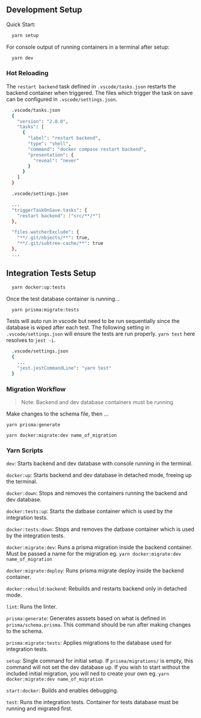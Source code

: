 ## Development Setup

Quick Start:

```bash
  yarn setup
```

For console output of running containers in a terminal after setup:

```bash
  yarn dev
```

### Hot Reloading

The `restart backend` task defined in `.vscode/tasks.json` restarts the backend container when triggered. The files which trigger the task on save can be configured in `.vscode/settings.json`.

```bash
  .vscode/tasks.json
  {
    "version": "2.0.0",
    "tasks": [
      {
        "label": "restart backend",
        "type": "shell",
        "command": "docker compose restart backend",
        "presentation": {
          "reveal": "never"
        }
      }
    ]
  }

  .vscode/settings.json

  ...
  "triggerTaskOnSave.tasks": {
    "restart backend": ["src/**/*"]
  },

  "files.watcherExclude": {
    "**/.git/objects/**": true,
    "**/.git/subtree-cache/**": true
  },
  ...
```

## Integration Tests Setup

```bash
  yarn docker:up:tests
```

Once the test database container is running...

```bash
  yarn prisma:migrate:tests
```

Tests will auto run in vscode but need to be run sequentially since the database is wiped after each test. The following setting in `.vscode/settings.json` will ensure the tests are run properly. `yarn test` here resolves to `jest -i`.

```bash
  .vscode/settings.json
  {
    ...
    "jest.jestCommandLine": "yarn test"
  }
```

### Migration Workflow

> Note: Backend and dev database containers must be running

Make changes to the schema file, then ...

`yarn prisma:generate`

`yarn docker:migrate:dev name_of_migration`

### Yarn Scripts

`dev`: Starts backend and dev database with console running in the terminal.

`docker:up`: Starts backend and dev database in detached mode, freeing up the terminal.

`docker:down`: Stops and removes the containers running the backend and dev database.

`docker:tests:up`: Starts the datbase container which is used by the integration tests.

`docker:tests:down`: Stops and removes the datbase container which is used by the integration tests.

`docker:migrate:dev`: Runs a prisma migration inside the backend container. Must be passed a name for the migration eg. `yarn docker:migrate:dev name_of_migration`

`docker:migrate:deploy`: Runs prisma migrate deploy inside the backend container.

`docker:rebuild:backend`: Rebuilds and restarts backend only in detached mode.

`lint`: Runs the linter.

`prisma:generate`: Generates asssets based on what is defined in `prisma/schema.prisma`. This command should be run after making changes to the schema.

`prisma:migrate:tests`: Applies migrations to the database used for integration tests.

`setup`: Single command for initial setup. If `prisma/migrations/` is empty, this command will not set the dev database up. If you wish to start without the included initial migration, you will ned to create your own eg. `yarn docker:migrate:dev name_of_migration`

`start:docker`: Builds and enables debugging.

`test`: Runs the integration tests. Container for tests database must be running and migrated first.
